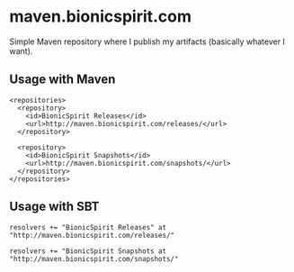 # maven.bionicspirit.com

Simple Maven repository where I publish my artifacts (basically whatever I want).

## Usage with Maven

    <repositories>
      <repository>
        <id>BionicSpirit Releases</id>
        <url>http://maven.bionicspirit.com/releases/</url>
      </repository>
	  
      <repository>
        <id>BionicSpirit Snapshots</id>
        <url>http://maven.bionicspirit.com/snapshots/</url>
      </repository>
    </repositories>
    
## Usage with SBT

    resolvers += "BionicSpirit Releases" at "http://maven.bionicspirit.com/releases/"

    resolvers += "BionicSpirit Snapshots at "http://maven.bionicspirit.com/snapshots/"

